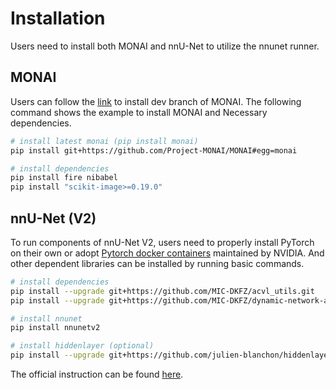 # Installation

Users need to install both MONAI and nnU-Net to utilize the nnunet runner.

## MONAI

Users can follow the [link](https://https://docs.monai.io/en/stable/installation.html#option-1-as-a-part-of-your-system-wide-module) to install dev branch of MONAI.
The following command shows the example to install MONAI and Necessary dependencies.

```bash
# install latest monai (pip install monai)
pip install git+https://github.com/Project-MONAI/MONAI#egg=monai

# install dependencies
pip install fire nibabel
pip install "scikit-image>=0.19.0"
```

## nnU-Net (V2)

To run components of nnU-Net V2, users need to properly install PyTorch on their own or adopt [Pytorch docker containers](https://catalog.ngc.nvidia.com/orgs/nvidia/containers/pytorch) maintained by NVIDIA.
And other dependent libraries can be installed by running basic commands.

```bash
# install dependencies
pip install --upgrade git+https://github.com/MIC-DKFZ/acvl_utils.git
pip install --upgrade git+https://github.com/MIC-DKFZ/dynamic-network-architectures.git

# install nnunet
pip install nnunetv2

# install hiddenlayer (optional)
pip install --upgrade git+https://github.com/julien-blanchon/hiddenlayer.git
```

The official instruction can be found [here](https://github.com/MIC-DKFZ/nnUNet/blob/master/documentation/installation_instructions.md).
